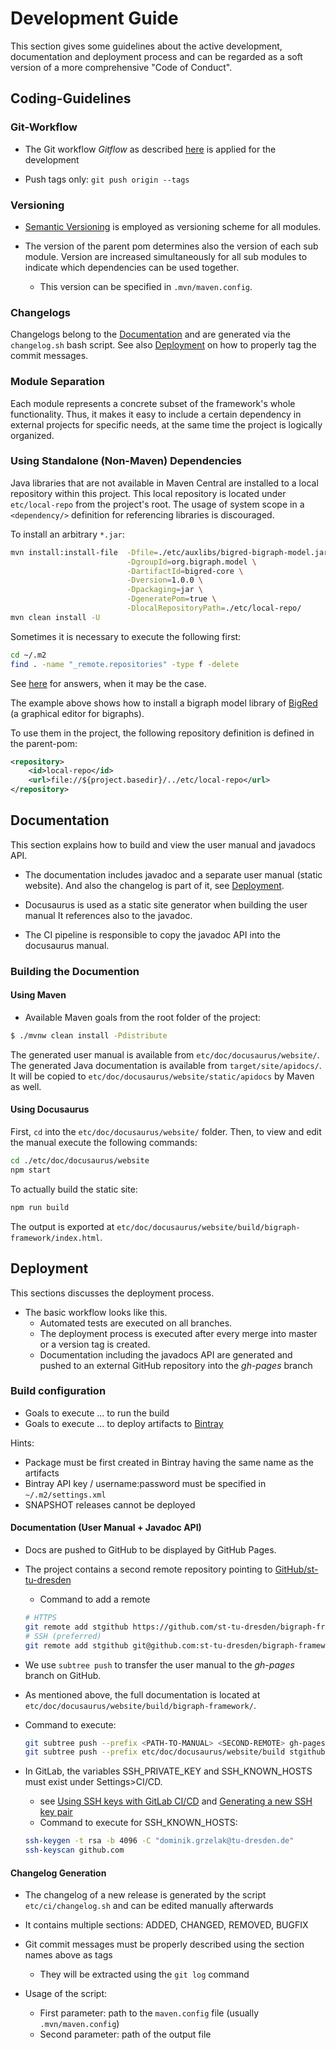 # Development Guide

This section gives some guidelines about the active development, documentation and deployment process and can be regarded as a soft version of a more comprehensive "Code of Conduct".

## Coding-Guidelines

### Git-Workflow
- The Git workflow *Gitflow* as described [here](https://www.atlassian.com/git/tutorials/comparing-workflows/gitflow-workflow) is applied for the development 

- Push tags only: `git push origin --tags`

### Versioning

- [Semantic Versioning](https://semver.org/) is employed as versioning scheme for all modules.

- The version of the parent pom determines also the version of each sub module.
Version are increased simultaneously for all sub modules to indicate which dependencies
can be used together.
    - This version can be specified in `.mvn/maven.config`.

### Changelogs

Changelogs belong to the [Documentation](#Documentation) and are generated via the `changelog.sh` bash script. See also [Deployment](#Deployment) on how to properly tag the commit messages.

### Module Separation

Each module represents a concrete subset of the framework's whole functionality.
Thus, it makes it easy to include a certain dependency in external projects for
specific needs, at the same time the project is logically organized.

<!-- _v3: current -->
<!-- _v5: cdo migrated model -->
<!-- _v6: with extra BBigraph container object -->

### Using Standalone (Non-Maven) Dependencies

Java libraries that are not available in Maven Central are installed to a local repository within this project.
This local repository is located under `etc/local-repo` from the project's root.
The usage of system scope in a `<dependency/>` definition for referencing libraries is discouraged.

To install an arbitrary `*.jar`:
```bash
mvn install:install-file  -Dfile=./etc/auxlibs/bigred-bigraph-model.jar \
                          -DgroupId=org.bigraph.model \
                          -DartifactId=bigred-core \
                          -Dversion=1.0.0 \
                          -Dpackaging=jar \
                          -DgeneratePom=true \
                          -DlocalRepositoryPath=./etc/local-repo/
mvn clean install -U
```

Sometimes it is necessary to execute the following first:
```bash
cd ~/.m2
find . -name "_remote.repositories" -type f -delete
```
See [here](https://stackoverflow.com/questions/16866978/maven-cant-find-my-local-artifacts/) for answers, when it may be the case.

The example above shows how to install a bigraph model library of [BigRed]() (a graphical editor for bigraphs).

To use them in the project, the following repository definition is defined in the parent-pom:
```xml
<repository>
    <id>local-repo</id>
    <url>file://${project.basedir}/../etc/local-repo</url>
</repository>
```

## Documentation

This section explains how to build and view the user manual and javadocs API.

- The documentation includes javadoc and a separate user manual (static website).
And also the changelog is part of it, see [Deployment](#Deployment).

- Docusaurus is used as a static site generator when building the user manual
It references also to the javadoc.
- The CI pipeline is responsible to copy the javadoc API into the docusaurus manual.
<!-- [MkDocs](https://www.mkdocs.org) is used as a static site generator, for building the user manual -->
<!--    - Must be installed on the machine:-->
<!--        - MkDocs, see [installation instructions](https://www.mkdocs.org/#installation)-->
<!--        - Theme: [Bootstrap](https://mkdocs.readthedocs.io/en/0.15.3/user-guide/styling-your-docs/#bootstrap-and-bootswatch-themes)-->
<!--        - the theme is provided with the project and resides within `etc/doc/theme/mkdocs_windmill`-->
<!-- The corresponding content of the documentation files are stored in `etc/doc/` -->
<!-- The layout is generated automatically -->

### Building the Documention

#### Using Maven

- Available Maven goals from the root folder of the project:
```bash
$ ./mvnw clean install -Pdistribute
```
The generated user manual is available from `etc/doc/docusaurus/website/`.
The generated Java documentation is available from `target/site/apidocs/`.
It will be copied to `etc/doc/docusaurus/website/static/apidocs` by Maven as well.

#### Using Docusaurus

First, `cd` into the `etc/doc/docusaurus/website/` folder.
Then, to view and edit the manual execute the following commands:
```bash
cd ./etc/doc/docusaurus/website
npm start
```
To actually build the static site:
```bash
npm run build
```
The output is exported at `etc/doc/docusaurus/website/build/bigraph-framework/index.html`.

<!--### Using Mkdocs directly-->

<!--- for testing purposes only-->

<!--You can also manually build the documentation using `mkdocs` directly:-->

<!--```bash-->
<!--# change into the 'etc/doc/' folder-->
<!--$ cd ./etc/doc/-->
<!--# start the build process: the html files are placed into the sub folder 'sites'-->
<!--$ mkdocs build-->
<!--# to publish them on a locally created web server (with auto-reload on changes)-->
<!--$ mkdocs serve-->
<!--```-->

## Deployment

This sections discusses the deployment process.

- The basic workflow looks like this.
  - Automated tests are executed on all branches.
  - The deployment process is executed after every merge into master or a 
    version tag is created.
  - Documentation including the javadocs API are generated and pushed to an
    external GitHub repository into the *gh-pages* branch

### Build configuration

- Goals to execute ... to run the build
- Goals to execute ... to deploy artifacts to [Bintray](https://bintray.com/)

Hints:
- Package must be first created in Bintray having the same name as the artifacts
- Bintray API key / username:password must be specified in `~/.m2/settings.xml`
- SNAPSHOT releases cannot be deployed

#### Documentation (User Manual + Javadoc API)

- Docs are pushed to GitHub to be displayed by GitHub Pages.
- The project contains a second remote repository pointing to [GitHub/st-tu-dresden](https://github.com/st-tu-dresden/)
    - Command to add a remote
    ```bash
    # HTTPS
    git remote add stgithub https://github.com/st-tu-dresden/bigraph-framework.git
    # SSH (preferred)
    git remote add stgithub git@github.com:st-tu-dresden/bigraph-framework.git
    ```
- We use `subtree push` to transfer the user manual to the *gh-pages* branch on GitHub.
- As mentioned above, the full documentation is located at `etc/doc/docusaurus/website/build/bigraph-framework/`.
- Command to execute:
    ```bash
    git subtree push --prefix <PATH-TO-MANUAL> <SECOND-REMOTE> gh-pages
    git subtree push --prefix etc/doc/docusaurus/website/build stgithub gh-pages
    ```

- In GitLab, the variables SSH_PRIVATE_KEY and SSH_KNOWN_HOSTS must exist under Settings>CI/CD.
    - see [Using SSH keys with GitLab CI/CD](https://docs.gitlab.com/ee/ci/ssh_keys/)
    and [Generating a new SSH key pair](https://docs.gitlab.com/ee/ssh/#generating-a-new-ssh-key-pair)
    - Command to execute for SSH_KNOWN_HOSTS:
    ```bash
    ssh-keygen -t rsa -b 4096 -C "dominik.grzelak@tu-dresden.de"
    ssh-keyscan github.com
    ```

#### Changelog Generation

- The changelog of a new release is generated by the script `etc/ci/changelog.sh` and can be edited
manually afterwards
- It contains multiple sections: ADDED, CHANGED, REMOVED, BUGFIX
- Git commit messages must be properly described using the section names
above as tags
    - They will be extracted using the `git log` command
  
- Usage of the script:
    - First parameter: path to the `maven.config` file (usually `.mvn/maven.config`)
    - Second parameter: path of the output file